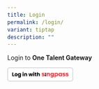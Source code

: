 ```yaml
---
title: Login
permalink: /login/
variant: tiptap
description: ""
---
```

<p>Login to <strong>One Talent Gateway</strong>
</p><a class="isomer-image-wrapper" href="ABC"><img style="width: 30%;" height="auto" width="100%" alt="" src="/images/SP.png"></a>
<p></p>